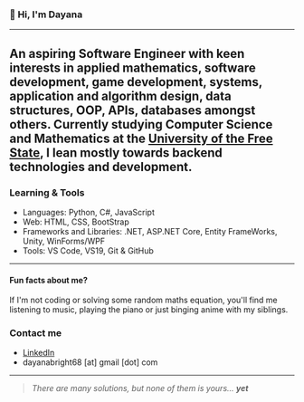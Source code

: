 ### 👋 Hi, I'm Dayana

---
An aspiring Software Engineer with keen interests in applied mathematics, software development, game development, systems, application and algorithm design, data structures, OOP, APIs, databases amongst others.
Currently studying Computer Science and Mathematics at the [University of the Free State](https://www.ufs.ac.za/), I lean mostly towards backend technologies and development.
---
### Learning & Tools
- Languages: Python, C#, JavaScript  
- Web: HTML, CSS, BootStrap
- Frameworks and Libraries: .NET, ASP.NET Core, Entity FrameWorks, Unity, WinForms/WPF
- Tools: VS Code, VS19, Git & GitHub  
---
#### Fun facts about me?
If I'm not coding or solving some random maths equation, you'll find me listening to music, playing the piano or just binging anime with my siblings.
### Contact me
- [LinkedIn](https://www.linkedin.com/in/dayana-bright-abia-anchi-6356aa292)
- dayanabright68 [at] gmail [dot] com
---
> <i>There are many solutions, but none of them is yours... <b>yet</b></i>

<!--
**misfbhcdayana/misfbhcdayana** is a ✨ _special_ ✨ repository because its `README.md` (this file) appears on your GitHub profile.

Here are some ideas to get you started:

- 🔭 I’m currently working on ...
- 🌱 I’m currently learning ...
- 👯 I’m looking to collaborate on ...
- 🤔 I’m looking for help with ...
- 💬 Ask me about ...
- 📫 How to reach me: ...
- 😄 Pronouns: ...
- ⚡ Fun fact: ...
-->

